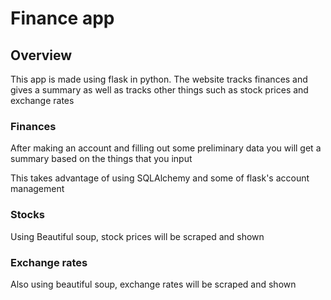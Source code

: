 # Finance app

## Overview

This app is made using flask in python. The website tracks finances and gives a summary as well as tracks other things such as stock prices and exchange rates

### Finances

After making an account and filling out some preliminary data you will get a summary based on the things that you input

This takes advantage of using SQLAlchemy and some of flask's account management

### Stocks

Using Beautiful soup, stock prices will be scraped and shown

### Exchange rates

Also using beautiful soup, exchange rates will be scraped and shown
